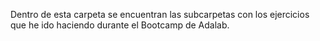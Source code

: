 Dentro de esta carpeta se encuentran las subcarpetas con los ejercicios que he ido haciendo durante el Bootcamp de Adalab. 
